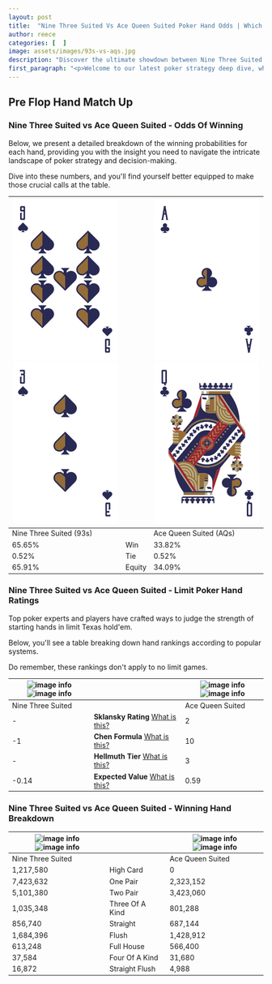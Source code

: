 ```yaml
---
layout: post
title:  "Nine Three Suited Vs Ace Queen Suited Poker Hand Odds | Which Is The Better Hand In Poker? A Complete Guide"
author: reece
categories: [  ]
image: assets/images/93s-vs-aqs.jpg
description: "Discover the ultimate showdown between Nine Three Suited and Ace Queen Suited in poker! Uncover the odds, strategies, and scenarios where one hand triumphs over the other. Get ready to up your poker game with this thrilling analysis."
first_paragraph: "<p>Welcome to our latest poker strategy deep dive, where we're pitting two distinct hands against each other in a high-stakes showdown: Nine Three Suited vs Ace Queen Suited.</p><p>In the dynamic world of poker, every decision counts, and knowing which hand holds the upper hand is key to your success at the table.</p><p>In this article, we'll dissect these two hands, explore the scenarios where one dominates the other, and equip you with the knowledge to make strategic choices that can tip the odds in your favor.</p><p>Get ready to unravel the intriguing dynamics of these poker hands and elevate your game to new heights.</p>"
---
```




[comment]: # (sp0)

## Pre Flop Hand Match Up

<div class="table hand-ratings" markdown="1"> 



### Nine Three Suited vs Ace Queen Suited - Odds Of Winning

Below, we present a detailed breakdown of the winning probabilities for each hand, providing you with the insight you need to navigate the intricate landscape of poker strategy and decision-making. 

Dive into these numbers, and you'll find yourself better equipped to make those crucial calls at the table.


    
| ![image info](assets/images/hand1/9.png) ![image info](assets/images/hand1/3.png) |  | ![image info](assets/images/hand2/a.png) ![image info](assets/images/hand2/q.png) |
| -------- | -------- | -------- |
| Nine Three Suited (93s) |  | Ace Queen Suited (AQs) |
| 65.65% | Win | 33.82% |
| 0.52% | Tie | 0.52% |
| 65.91% | Equity | 34.09% |




[comment]: # (sp1)



### Nine Three Suited vs Ace Queen Suited - Limit Poker Hand Ratings

Top poker experts and players have crafted ways to judge the strength of starting hands in limit Texas hold'em. 

Below, you'll see a table breaking down hand rankings according to popular systems. 

Do remember, these rankings don't apply to no limit games.


    
| ![image info](https://www.riverpairs.com/assets/images/hand1/9.png) ![image info](https://www.riverpairs.com/assets/images/hand1/3.png) |  | ![image info](https://www.riverpairs.com/assets/images/hand2/a.png) ![image info](https://www.riverpairs.com/assets/images/hand2/q.png) |
| -------- | -------- | -------- |
| Nine Three Suited |  | Ace Queen Suited |
| - | **Sklansky Rating** [What is this?](/sklansky-rating-explained) | 2 |
| -1 | **Chen Formula** [What is this?](/chen-formula-explained) | 10 |
| - | **Hellmuth Tier** [What is this?](/Hellmuth-tier-explained) | 3 |
| -0.14 | **Expected Value** [What is this?](/expected-value-explained) | 0.59 |




[comment]: # (sp2)



### Nine Three Suited vs Ace Queen Suited - Winning Hand Breakdown


    
| ![image info](https://www.riverpairs.com/assets/images/hand1/9.png) ![image info](https://www.riverpairs.com/assets/images/hand1/3.png) |  | ![image info](https://www.riverpairs.com/assets/images/hand2/a.png) ![image info](https://www.riverpairs.com/assets/images/hand2/q.png) |
| -------- | -------- | -------- |
| Nine Three Suited |  | Ace Queen Suited |
| 1,217,580 | High Card | 0 |
| 7,423,632 | One Pair | 2,323,152 |
| 5,101,380 | Two Pair | 3,423,060 |
| 1,035,348 | Three Of A Kind | 801,288 |
| 856,740 | Straight | 687,144 |
| 1,684,396 | Flush | 1,428,912 |
| 613,248 | Full House | 566,400 |
| 37,584 | Four Of A Kind | 31,680 |
| 16,872 | Straight Flush | 4,988 |




[comment]: # (sp3)



</div>

[comment]: # (sp4)



[comment]: # (sp5)

